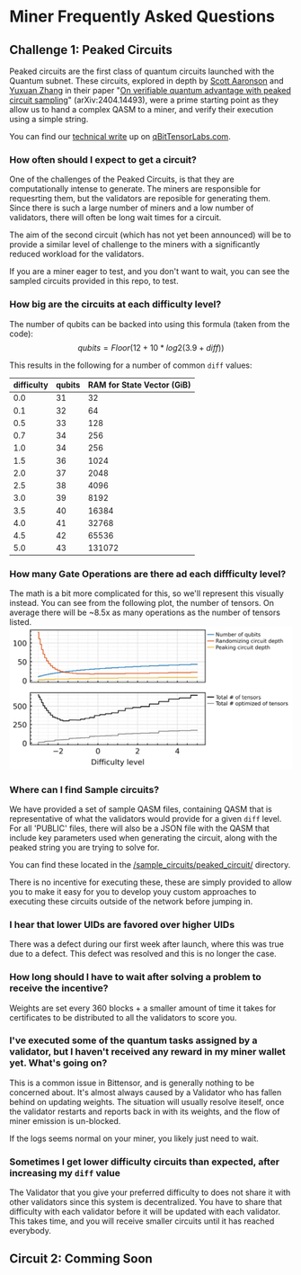 # Miner Frequently Asked Questions

## Challenge 1: Peaked Circuits

Peaked circuits are the first class of quantum circuits launched with the Quantum subnet.  These circuits, explored in depth by [Scott Aaronson](https://scholar.google.com/citations?user=EYv2BNQAAAAJ&hl=en) and [Yuxuan Zhang](https://scholar.google.com/citations?user=jf5oJUUAAAAJ&hl=en&oi=sra) in their paper "[On verifiable quantum advantage with peaked circuit sampling](https://arxiv.org/abs/2404.14493)" (arXiv:2404.14493), were a prime starting point as they allow us to hand a complex QASM to a miner, and verify their execution using a simple string.  

You can find our [technical write](https://www.qbittensorlabs.com/PeakerCircuitsTecDes.pdf) up on [qBitTensorLabs.com](https://www.qbittensorlabs.com/). 

### How often should I expect to get a circuit? 

One of the challenges of the Peaked Circuits, is that they are computationally intense to generate.  The miners are responsible for requesrting them, but the validators are reposible for generating them.  Since there is such a large number of miners and a low number of validators, there will often be long wait times for a circuit.  

The aim of the second circuit (which has not yet been announced) will be to provide a similar level of challenge to the miners with a significantly reduced workload for the validators.  

If you are a miner eager to test, and you don't want to wait, you can see the sampled circuits provided in this repo, to test.

### How big are the circuits at each difficulty level?

The number of qubits can be backed into using this formula (taken from the code):
$$
qubits = Floor(12 + 10 * log2(3.9 + {diff}))
$$

This results in the following for a number of common `diff` values:

| difficulty | qubits | RAM for State Vector (GiB) |
|------------|--------|----------------------------|
| 0.0        | 31     | 32                         |
| 0.1        | 32     | 64                         |
| 0.5        | 33     | 128                        |
| 0.7        | 34     | 256                        |
| 1.0        | 34     | 256                        |
| 1.5        | 36     | 1024                       |
| 2.0        | 37     | 2048                       |
| 2.5        | 38     | 4096                       |
| 3.0        | 39     | 8192                       |
| 3.5        | 40     | 16384                      |
| 4.0        | 41     | 32768                      |
| 4.5        | 42     | 65536                      |
| 5.0        | 43     | 131072                     |


### How many Gate Operations are there ad each diffficulty level?

The math is a bit more complicated for this, so we'll represent this visually instead.  You can see from the following plot, the number of tensors.  On average there will be ~8.5x as many operations as the number of tensors listed.  
<img src="./img/diff-stats.png" />

### Where can I find Sample circuits?

We have provided  a set of sample QASM files, containing QASM that is representative of what the validators would provide for a given `diff` level.  For all 'PUBLIC' files, there will also be a JSON file with the QASM that include key parameters used when generating the circuit, along with the peaked string you are trying to solve for.

You can find these located in the [/sample_circuits/peaked_circuit/](/sample_circuits/peaked_circuit/) directory.

There is no incentive for executing these, these are simply provided to allow you to make it easy for you to develop youy custom approaches to executing these circuits outside of the network before jumping in.

### I hear that lower UIDs are favored over higher UIDs

There was a defect during our first week after launch, where this was true due to a defect.  This defect was resolved and this is no longer the case. 

### How long should I have to wait after solving a problem to receive the incentive?

Weights are set every 360 blocks + a smaller amount of time it takes for certificates to be distributed to all the validators to score you.

### I've executed some of the quantum tasks assigned by a validator, but I haven't received any reward in my miner wallet yet.   What's going on?

This is a common issue in Bittensor, and is generally nothing to be concerned about.  It's almost always caused by a Validator who has fallen behind on updating weights.   The situation will usually resolve iteself, once the validator restarts and reports back in with its weights, and the flow of miner emission is un-blocked.

If the logs seems normal on your miner, you likely just need to wait.

### Sometimes I get lower difficulty circuits than expected, after increasing my `diff` value

The Validator that you give your preferred difficulty to does not share it with other validators since this system is decentralized. You have to share that difficulty with each validator before it will be updated with each validator. This takes time, and you will receive smaller circuits until it has reached everybody.

## Circuit 2: Comming Soon